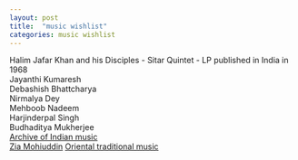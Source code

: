 ```yaml
---
layout: post
title:  "music wishlist"
categories: music wishlist
---
```


Halim Jafar Khan and his Disciples - Sitar Quintet - LP published in India in 1968  
Jayanthi Kumaresh  
Debashish Bhattcharya  
Nirmalya Dey  
Mehboob Nadeem  
Harjinderpal Singh  
Budhaditya Mukherjee  
[Archive of Indian music](http://www.archiveofindianmusic.org/)  
[Zia Mohiuddin](https://www.youtube.com/watch?v=dPSr3swtLDk)
[Oriental traditional music](http://oriental-traditional-music.blogspot.in)  


